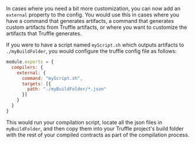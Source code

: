 In cases where you need a bit more customization, you can now add an `external` property to the config.  You would use this in cases where you have a command that generates artifacts, a command that generates custom artifacts from Truffle artifacts, or where you want to customize the artifacts that Truffle generates.

If you were to have a script named `myScript.sh` which outputs artifacts to `./myBuildFolder`, you would configure the truffle config file as follows:
```javascript
module.exports = {
  compilers: {
    external: {
      command: "myScript.sh",
      targets: [{
        path: "./myBuildFolder/*.json"
      }]
    }
  }
}
```
This would run your compilation script, locate all the json files in `myBuildFolder`, and then copy them into your Truffle project's build folder with the rest of your compiled contracts as part of the compilation process.

